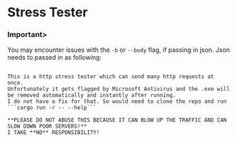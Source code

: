 # Stress Tester

### Important>
You may encounter issues with the ```-b``` or ```--body``` flag, if passing in json. Json needs to passed in as following:
```-b '{\"key\": \"value\"}' otherwise most shells won't parse the json correctly!

This is a http stress tester which can send many http requests at once.
Unfortunately it gets flagged by Microsoft Antivirus and the .exe will be removed automatically and instantly after running. 
I do not have a fix for that. So would need to clone the repo and run ```cargo run -r -- --help```

**PLEASE DO NOT ABUSE THIS BECAUSE IT CAN BLOW UP THE TRAFFIC AND CAN SLOW DOWN POOR SERVERS!**
I TAKE **NO** RESPONSIBILITY!

